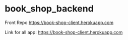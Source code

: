 # book_shop_backend

Front Repo https://book-shop-client.herokuapp.com

Link for all app: https://book-shop-client.herokuapp.com
 
